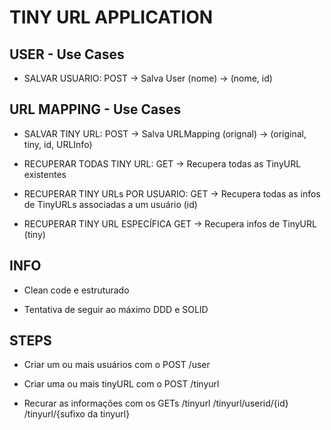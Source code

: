 # TINY URL APPLICATION

## USER - Use Cases
- SALVAR USUARIO: 
    POST -> Salva User (nome) -> (nome, id)

## URL MAPPING - Use Cases
- SALVAR TINY URL: 
    POST -> Salva URLMapping (orignal) -> (original, tiny, id, URLInfo)

- RECUPERAR TODAS TINY URL:
    GET -> Recupera todas as TinyURL existentes
    
- RECUPERAR TINY URLs POR USUARIO:
    GET -> Recupera todas as infos de TinyURLs associadas a um usuário (id)
    
- RECUPERAR TINY URL ESPECÍFICA
    GET -> Recupera infos de TinyURL (tiny)

## INFO
- Clean code e estruturado

- Tentativa de seguir ao máximo DDD e SOLID

## STEPS
- Criar um ou mais usuários com o POST 
    /user

- Criar uma ou mais tinyURL com o POST 
    /tinyurl

- Recurar as informações com os GETs
    /tinyurl
    /tinyurl/userid/{id}
    /tinyurl/{sufixo da tinyurl}
    